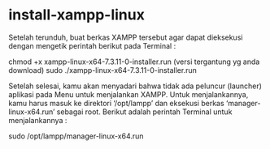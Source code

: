 # install-xampp-linux



Setelah terunduh, buat berkas XAMPP tersebut agar dapat dieksekusi dengan mengetik perintah berikut pada Terminal :



chmod +x xampp-linux-x64-7.3.11-0-installer.run (versi tergantung yg anda download)
sudo ./xampp-linux-x64-7.3.11-0-installer.run


Setelah selesai, kamu akan menyadari bahwa tidak ada peluncur (launcher) aplikasi pada Menu untuk menjalankan XAMPP. Untuk menjalankannya, kamu harus masuk ke direktori ‘/opt/lampp’ dan eksekusi berkas ‘manager-linux-x64.run’ sebagai root. Berikut adalah perintah Terminal untuk menjalankannya :



sudo /opt/lampp/manager-linux-x64.run
